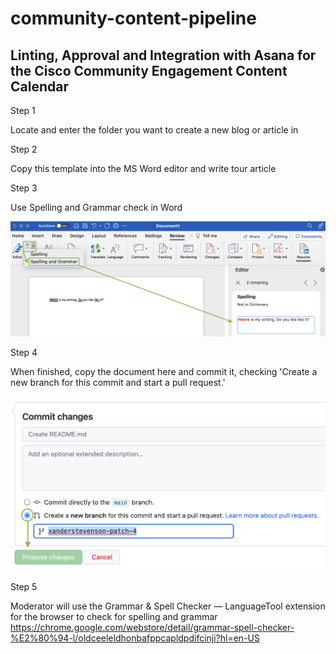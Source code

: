 # community-content-pipeline

## Linting, Approval and Integration with Asana for the Cisco Community Engagement Content Calendar


Step 1


Locate and enter the folder you want to create a new blog or article in 


Step 2

Copy this template into the MS Word editor and write tour article


Step 3 

Use Spelling and Grammar check in Word

<img src="https://github.com/xanderstevenson/community-content-pipeline/blob/main/media/Word-Check.png?raw=true" width=800) />


Step 4

When finished, copy the document here and commit it, checking 'Create a new branch for this commit and start a pull request.'


<img src="https://github.com/xanderstevenson/community-content-pipeline/blob/main/media/Commit.png?raw=true" width=600) />


Step 5

Moderator will use the Grammar & Spell Checker — LanguageTool extension for the browser to check for spelling and grammar
https://chrome.google.com/webstore/detail/grammar-spell-checker-%E2%80%94-l/oldceeleldhonbafppcapldpdifcinji?hl=en-US




